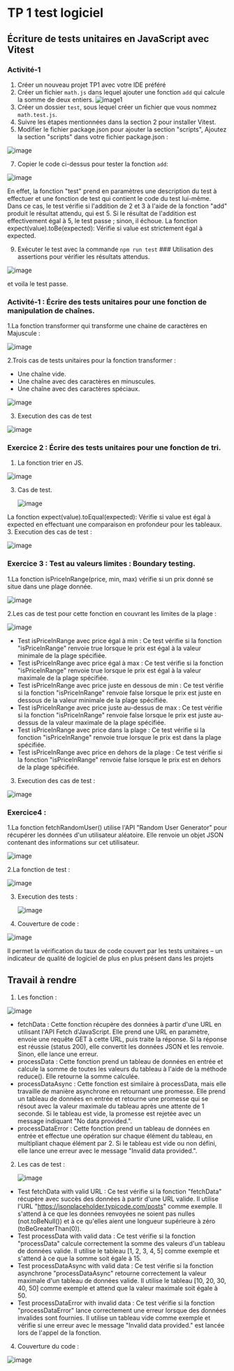 # TP 1 test logiciel 
## Écriture de tests unitaires en JavaScript avec Vitest
### Activité-1
1. Créer un nouveau projet TP1 avec votre IDE préféré
2. Créer un fichier `math.js` dans lequel ajouter une fonction `add` qui calcule la somme de deux entiers.
![image1](https://github.com/khaledsaadouni/Unit-Testing/assets/69814778/892a0ae4-a4ae-4308-aa98-c252fa16e0ed)
3. Créer un dossier `test`, sous lequel créer un fichier que vous nommez `math.test.js`.
4. Suivre les étapes mentionnées dans la section 2 pour installer Vitest.
5. Modifier le fichier package.json pour ajouter la section "scripts", Ajoutez la section "scripts" dans votre fichier package.json  :

![image](https://github.com/khaledsaadouni/Unit-Testing/assets/69814778/9fef1b92-cc40-4bb0-ac2d-78587cea91e6)

7. Copier le code ci-dessus pour tester la fonction `add`:
   
![image](https://github.com/khaledsaadouni/Unit-Testing/assets/69814778/8030281f-3958-4ca6-8dce-89b05d0c7f9d)

En effet, la fonction "test" prend en paramètres une description du test à effectuer et une fonction de test qui contient le code du test lui-même. Dans ce cas, le test vérifie si l'addition de 2 et 3 à l'aide de la fonction "add" produit le résultat attendu, qui est 5. Si le résultat de l'addition est effectivement égal à 5, le test passe ; sinon, il échoue. La fonction expect(value).toBe(expected): Vérifie si value est strictement égal à expected.

9. Exécuter le test avec la commande `npm run test` ### Utilisation des assertions pour vérifier les résultats attendus.

![image](https://github.com/khaledsaadouni/Unit-Testing/assets/69814778/6941d406-c758-4e5e-814c-34ad40829287)

et voila le test passe.

### Activité-1 : Écrire des tests unitaires pour une fonction de manipulation de chaînes.

1.La fonction transformer qui transforme une chaine de caractères en Majuscule :

![image](https://github.com/khaledsaadouni/Unit-Testing/assets/69814778/4e6cc097-3672-422b-840e-b4629ba23d48)

2.Trois cas de tests unitaires pour la fonction transformer :
   - Une chaîne vide.
   - Une chaîne avec des caractères en minuscules.
   - Une chaîne avec des caractères spéciaux.

![image](https://github.com/khaledsaadouni/Unit-Testing/assets/69814778/19f387ce-382c-46f8-8106-1b934f680d0a)

3. Execution des cas de test

![image](https://github.com/khaledsaadouni/Unit-Testing/assets/69814778/691e4bba-eb9c-4f85-926d-1ff7819ae8fc)

### Exercice 2 : Écrire des tests unitaires pour une fonction de tri.

1. La fonction trier en JS.
   
![image](https://github.com/khaledsaadouni/Unit-Testing/assets/69814778/ae493795-779c-4180-8e55-dbbc35435f02)

3. Cas de test.

   ![image](https://github.com/khaledsaadouni/Unit-Testing/assets/69814778/8bd5af9a-2783-405e-a79e-5c81dd2bc981)
   
La fonction expect(value).toEqual(expected): Vérifie si value est égal à expected en effectuant une comparaison en profondeur pour les tableaux.
3. Execution des cas de test :

![image](https://github.com/khaledsaadouni/Unit-Testing/assets/69814778/50118c8e-0c7f-4f2b-aaa3-91b5bc7defdc)

### Exercice 3 : Test au valeurs limites : Boundary testing.

1.La fonction isPriceInRange(price, min, max) vérifie si un prix donné se situe dans une plage donnée.

![image](https://github.com/khaledsaadouni/Unit-Testing/assets/69814778/8ae24f56-55a0-4aa8-8125-2f7b1cd8b0ad)

2.Les cas de test pour cette fonction en couvrant les limites de la plage :

![image](https://github.com/khaledsaadouni/Unit-Testing/assets/69814778/620c65dc-0772-4164-b567-23ade1dcaf0d)

   - Test isPriceInRange avec price égal à min : Ce test vérifie si la fonction "isPriceInRange" renvoie true lorsque le prix est égal à la valeur minimale de la plage spécifiée.
   - Test isPriceInRange avec price égal à max : Ce test vérifie si la fonction "isPriceInRange" renvoie true lorsque le prix est égal à la valeur maximale de la plage spécifiée.
   - Test isPriceInRange avec price juste en dessous de min : Ce test vérifie si la fonction "isPriceInRange" renvoie false lorsque le prix est juste en dessous de la valeur minimale de la plage spécifiée.
   - Test isPriceInRange avec price juste au-dessus de max : Ce test vérifie si la fonction "isPriceInRange" renvoie false lorsque le prix est juste au-dessus de la valeur maximale de la plage spécifiée.
   - Test isPriceInRange avec price dans la plage : Ce test vérifie si la fonction "isPriceInRange" renvoie true lorsque le prix est dans la plage spécifiée.
   - Test isPriceInRange avec price en dehors de la plage : Ce test vérifie si la fonction "isPriceInRange" renvoie false lorsque le prix est en dehors de la plage spécifiée.

3. Execution des cas de test :

![image](https://github.com/khaledsaadouni/Unit-Testing/assets/69814778/dfe7d0c7-917c-4003-9b76-a98205673a18)

### Exercice4 :
1.La fonction fetchRandomUser() utilise l'API "Random User Generator" pour récupérer les données d'un utilisateur aléatoire.
Elle renvoie un objet JSON contenant des informations sur cet utilisateur.

![image](https://github.com/khaledsaadouni/Unit-Testing/assets/69814778/9cbd6a1e-5454-4605-bf24-1cf14229931f)

2.La fonction de test :

![image](https://github.com/khaledsaadouni/Unit-Testing/assets/69814778/00e8f2fb-80d6-489c-9c3b-8cb5ee7a5c09)

3. Execution des tests :

   ![image](https://github.com/khaledsaadouni/Unit-Testing/assets/69814778/d0b84999-dd94-4ba7-8b1b-5cc546e57a23)

5. Couverture de code :
   
![image](https://github.com/khaledsaadouni/Unit-Testing/assets/69814778/499db217-f499-4914-9279-531022d8d128)

Il permet la vérification du taux de code couvert par les tests unitaires – un indicateur de qualité de logiciel de plus en plus présent dans les projets

## Travail à rendre

1. Les fonction :

![image](https://github.com/khaledsaadouni/Unit-Testing/assets/69814778/b8629838-c234-458d-a41b-e6e232cf004c)

- fetchData : Cette fonction récupère des données à partir d'une URL en utilisant l'API Fetch d'JavaScript. Elle prend une URL en paramètre, envoie une requête GET à cette URL, puis traite la réponse. Si la réponse est réussie (status 200), elle convertit les données JSON et les renvoie. Sinon, elle lance une erreur.
- processData : Cette fonction prend un tableau de données en entrée et calcule la somme de toutes les valeurs du tableau à l'aide de la méthode reduce(). Elle retourne la somme calculée.
- processDataAsync : Cette fonction est similaire à processData, mais elle travaille de manière asynchrone en retournant une promesse. Elle prend un tableau de données en entrée et retourne une promesse qui se résout avec la valeur maximale du tableau après une attente de 1 seconde. Si le tableau est vide, la promesse est rejetée avec un message indiquant "No data provided.".
- processDataError : Cette fonction prend un tableau de données en entrée et effectue une opération sur chaque élément du tableau, en multipliant chaque élément par 2. Si le tableau est vide ou non défini, elle lance une erreur avec le message "Invalid data provided.".

2. Les cas de test :
   
   ![image](https://github.com/khaledsaadouni/Unit-Testing/assets/69814778/d2ba668e-5e7f-4be3-9f9a-929124f1c42a)

- Test fetchData with valid URL : Ce test vérifie si la fonction "fetchData" récupère avec succès des données à partir d'une URL valide. Il utilise l'URL "https://jsonplaceholder.typicode.com/posts" comme exemple. Il s'attend à ce que les données renvoyées ne soient pas nulles (not.toBeNull()) et à ce qu'elles aient une longueur supérieure à zéro (toBeGreaterThan(0)).
- Test processData with valid data : Ce test vérifie si la fonction "processData" calcule correctement la somme des valeurs d'un tableau de données valide. Il utilise le tableau [1, 2, 3, 4, 5] comme exemple et s'attend à ce que la somme soit égale à 15.
- Test processDataAsync with valid data : Ce test vérifie si la fonction asynchrone "processDataAsync" retourne correctement la valeur maximale d'un tableau de données valide. Il utilise le tableau [10, 20, 30, 40, 50] comme exemple et attend que la valeur maximale soit égale à 50.
- Test processDataError with invalid data : Ce test vérifie si la fonction "processDataError" lance correctement une erreur lorsque des données invalides sont fournies. Il utilise un tableau vide comme exemple et vérifie si une erreur avec le message "Invalid data provided." est lancée lors de l'appel de la fonction.


4. Couverture du code :

![image](https://github.com/khaledsaadouni/Unit-Testing/assets/69814778/9bffd270-3b03-4dd0-95c6-6af65dc616cb)

